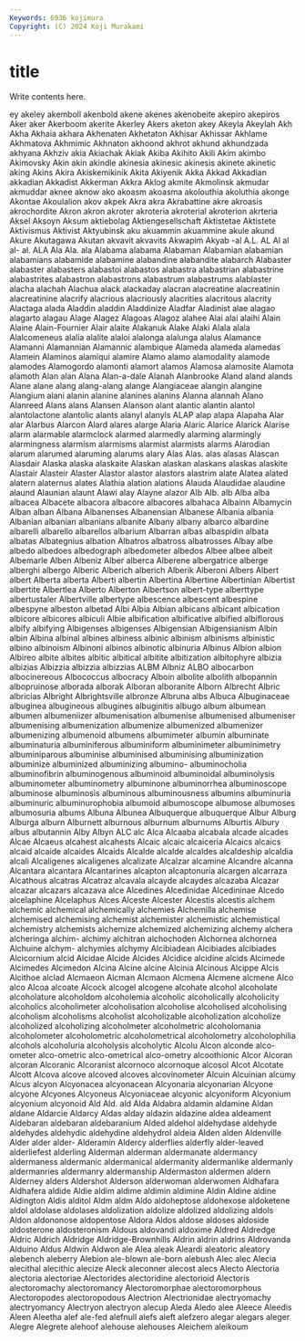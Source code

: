 ```yaml
---
Keywords: 6936 kojimura
Copyright: (C) 2024 Koji Murakami
---
```


# title

Write contents here.



ey akeley akemboll akenbold
akene akenes akenobeite akepiro akepiros Aker aker Akerboom akerite Akerley
Akers aketon akey Akeyla Akeylah Akh Akha Akhaia akhara Akhenaten
Akhetaton Akhisar Akhissar Akhlame Akhmatova Akhmimic Akhnaton akhoond akhrot akhund
akhundzada akhyana Akhziv akia Akiachak Akiak Akiba Akihito Akili Akim
akimbo Akimovsky Akin akin akindle akinesia akinesic akinesis akinete akinetic
aking Akins Akira Akiskemikinik Akita Akiyenik Akka Akkad Akkadian akkadian
Akkadist Akkerman Akkra Aklog akmite Akmolinsk akmudar akmuddar aknee aknow
ako akoasm akoasma akolouthia akoluthia akonge Akontae Akoulalion akov akpek
Akra akra Akrabattine akre akroasis akrochordite Akron akron akroter akroteria
akroterial akroterion akrteria Aksel Aksoyn Aksum aktiebolag Aktiengesellschaft Aktistetae Aktistete
Aktivismus Aktivist Aktyubinsk aku akuammin akuammine akule akund Akure Akutagawa
Akutan akvavit akvavits Akwapim Akyab -al A.L. AL Al al
al- al. ALA Ala Ala. ala Alabama alabama Alabaman Alabamian
alabamian alabamians alabamide alabamine alabandine alabandite alabarch Alabaster alabaster alabasters
alabastoi alabastos alabastra alabastrian alabastrine alabastrites alabastron alabastrons alabastrum alabastrums
alablaster alacha alachah Alachua alack alackaday alacran alacreatine alacreatinin alacreatinine
alacrify alacrious alacriously alacrities alacritous alacrity Alactaga alada Aladdin aladdin
Aladdinize Aladfar Aladinist alae alagao alagarto alagau Alage Alagez Alagoas
Alagoz alahee Alai alai alaihi Alain Alaine Alain-Fournier Alair alaite
Alakanuk Alake Alaki Alala alala Alalcomeneus alalia alalite alaloi alalonga
alalunga alalus Alamance Alamanni Alamannian Alamannic alambique Alameda alameda alamedas
Alamein Alaminos alamiqui alamire Alamo alamo alamodality alamode alamodes Alamogordo
alamonti alamort alamos Alamosa alamosite Alamota alamoth Alan alan Alana
Alan-a-dale Alanah Alanbrooke Aland aland alands Alane alane alang alang-alang
alange Alangiaceae alangin alangine Alangium alani alanin alanine alanines alanins
Alanna alannah Alano Alanreed Alans alans Alansen Alanson alant alantic
alantin alantol alantolactone alantolic alants alanyl alanyls ALAP alap alapa
Alapaha Alar alar Alarbus Alarcon Alard alares alarge Alaria Alaric
Alarice Alarick Alarise alarm alarmable alarmclock alarmed alarmedly alarming alarmingly
alarmingness alarmism alarmisms alarmist alarmists alarms Alarodian alarum alarumed alaruming
alarums alary Alas Alas. alas alasas Alascan Alasdair Alaska alaska
alaskaite Alaskan alaskan alaskans alaskas alaskite Alastair Alasteir Alaster Alastor
alastor alastors alastrim alate Alatea alated alatern alaternus alates Alathia
alation alations Alauda Alaudidae alaudine alaund Alaunian alaunt Alawi alay
Alayne alazor Alb Alb. alb Alba alba albacea Albacete albacora
albacore albacores albahaca Albainn Albamycin Alban alban Albana Albanenses Albanensian
Albanese Albania albania Albanian albanian albanians albanite Albany albany albarco
albardine albarelli albarello albarellos albarium Albarran albas albaspidin albata albatas
Albategnius albation Albatros albatross albatrosses Albay albe albedo albedoes albedograph
albedometer albedos Albee albee albeit Albemarle Alben Albeniz Alber alberca
Alberene albergatrice alberge alberghi albergo Alberic Alberich alberich Alberik Alberoni
Albers Albert albert Alberta alberta Alberti albertin Albertina Albertine Albertinian
Albertist albertite Albertlea Alberto Alberton Albertson albert-type alberttype albertustaler Albertville
albertype albescence albescent albespine albespyne albeston albetad Albi Albia Albian
albicans albicant albication albicore albicores albiculi Albie albification albificative albified
albiflorous albify albifying Albigenses albigenses Albigensian Albigensianism Albin albin Albina
albinal albines albiness albinic albinism albinisms albinistic albino albinoism Albinoni
albinos albinotic albinuria Albinus Albion albion Albireo albite albites albitic
albitical albitite albitization albitophyre albizia albizias Albizzia albizzia albizzias ALBM
Albniz ALBO albocarbon albocinereous Albococcus albocracy Alboin albolite albolith albopannin
albopruinose alborada alborak Alboran alboranite Alborn Albrecht Albric albricias Albright
Albrightsville albronze Albruna albs Albuca Albuginaceae albuginea albugineous albugines albuginitis
albugo album albumean albumen albumeniizer albumenisation albumenise albumenised albumeniser albumenising
albumenization albumenize albumenized albumenizer albumenizing albumenoid albumens albumimeter albumin albuminate
albuminaturia albuminiferous albuminiform albuminimeter albuminimetry albuminiparous albuminise albuminised albuminising albuminization
albuminize albuminized albuminizing albumino- albuminocholia albuminofibrin albuminogenous albuminoid albuminoidal albuminolysis
albuminometer albuminometry albuminone albuminorrhea albuminoscope albuminose albuminosis albuminous albuminousness albumins
albuminuria albuminuric albuminurophobia albumoid albumoscope albumose albumoses albumosuria albums Albuna
Albunea Albuquerque albuquerque Albur Alburg Alburga alburn Alburnett alburnous alburnum
alburnums Alburtis Albury albus albutannin Alby Albyn ALC alc Alca
Alcaaba alcabala alcade alcades Alcae Alcaeus alcahest alcahests Alcaic alcaic
alcaiceria Alcaics alcaics alcaid alcaide alcaides Alcaids Alcalde alcalde alcaldes
alcaldeship alcaldia alcali Alcaligenes alcaligenes alcalizate Alcalzar alcamine Alcandre alcanna
Alcantara alcantara Alcantarines alcapton alcaptonuria alcargen alcarraza Alcathous alcatras Alcatraz
alcavala alcayde alcaydes alcazaba Alcazar alcazar alcazars alcazava alce Alcedines
Alcedinidae Alcedininae Alcedo alcelaphine Alcelaphus Alces Alceste Alcester Alcestis alcestis
alchem alchemic alchemical alchemically alchemies Alchemilla alchemise alchemised alchemising alchemist
alchemister alchemistic alchemistical alchemistry alchemists alchemize alchemized alchemizing alchemy alchera
alcheringa alchim- alchimy alchitran alchochoden Alchornea alchornea Alchuine alchym- alchymies
alchymy Alcibiadean Alcibiades alcibiades Alcicornium alcid Alcidae Alcide Alcides Alcidice
alcidine alcids Alcimede Alcimedes Alcimedon Alcina Alcine alcine Alcinia Alcinous
Alcippe Alcis Alcithoe alclad Alcmaeon Alcman Alcmaon Alcmena Alcmene alcmene
Alco alco Alcoa alcoate Alcock alcogel alcogene alcohate alcohol alcoholate
alcoholature alcoholdom alcoholemia alcoholic alcoholically alcoholicity alcoholics alcoholimeter alcoholisation alcoholise
alcoholised alcoholising alcoholism alcoholisms alcoholist alcoholizable alcoholization alcoholize alcoholized alcoholizing
alcoholmeter alcoholmetric alcoholomania alcoholometer alcoholometric alcoholometrical alcoholometry alcoholophilia alcohols alcoholuria
alcoholysis alcoholytic Alcolu Alcon alconde alco-ometer alco-ometric alco-ometrical alco-ometry alcoothionic
Alcor Alcoran alcoran Alcoranic Alcoranist alcornoco alcornoque alcosol Alcot Alcotate
Alcott Alcova alcove alcoved alcoves alcovinometer Alcuin Alcuinian alcumy Alcus
alcyon Alcyonacea alcyonacean Alcyonaria alcyonarian Alcyone alcyone Alcyones Alcyoneus Alcyoniaceae
alcyonic alcyoniform Alcyonium alcyonium alcyonoid Ald Ald. ald Alda Aldabra
aldamin aldamine Aldan aldane Aldarcie Aldarcy Aldas alday aldazin aldazine
aldea aldeament Aldebaran aldebaran aldebaranium Alded aldehol aldehydase aldehyde aldehydes
aldehydic aldehydine aldehydrol aldeia Alden alden Aldenville Alder alder alder-
Alderamin Aldercy alderflies alderfly alder-leaved alderliefest alderling Alderman alderman aldermanate
aldermancy aldermaness aldermanic aldermanical aldermanity aldermanlike aldermanly aldermanries aldermanry aldermanship
Aldermaston aldermen aldern Alderney alders Aldershot Alderson alderwoman alderwomen Aldhafara
Aldhafera aldide Aldie aldim aldime aldimin aldimine Aldin Aldine aldine
Aldington Aldis alditol Aldm aldm Aldo aldoheptose aldohexose aldoketene aldol
aldolase aldolases aldolization aldolize aldolized aldolizing aldols Aldon aldononose aldopentose
Aldora Aldos aldose aldoses aldoside aldosterone aldosteronism Aldous aldovandi aldoxime
Aldred Aldredge Aldric Aldrich Aldridge Aldridge-Brownhills Aldrin aldrin aldrins Aldrovanda
Alduino Aldus Aldwin Aldwon ale Alea aleak Aleardi aleatoric aleatory
alebench aleberry Alebion ale-blown ale-born alebush Alec alec Alecia alecithal
alecithic alecize Aleck aleconner alecost alecs Alecto Alectoria alectoria alectoriae
Alectorides alectoridine alectorioid Alectoris alectoromachy alectoromancy Alectoromorphae alectoromorphous Alectoropodes alectoropodous
Alectrion Alectrionidae alectryomachy alectryomancy Alectryon alectryon alecup Aleda Aledo alee
Aleece Aleedis Aleen Aleetha alef ale-fed alefnull alefs aleft alefzero
alegar alegars aleger Alegre Alegrete alehoof alehouse alehouses Aleichem aleikoum
